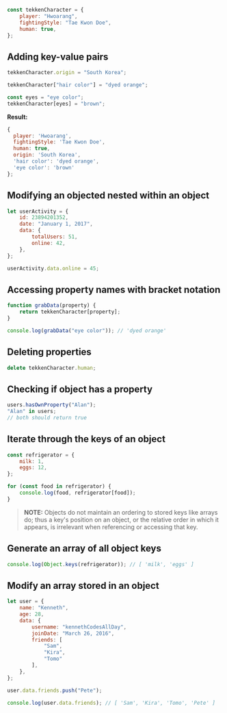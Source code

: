 ```js
const tekkenCharacter = {
	player: "Hwoarang",
	fightingStyle: "Tae Kwon Doe",
	human: true,
};
```

## Adding key-value pairs

```js
tekkenCharacter.origin = "South Korea";

tekkenCharacter["hair color"] = "dyed orange";

const eyes = "eye color";
tekkenCharacter[eyes] = "brown";
```

**Result:**

```js
{
  player: 'Hwoarang',
  fightingStyle: 'Tae Kwon Doe',
  human: true,
  origin: 'South Korea',
  'hair color': 'dyed orange',
  'eye color': 'brown'
};
```

## Modifying an objected nested within an object

```js
let userActivity = {
	id: 23894201352,
	date: "January 1, 2017",
	data: {
		totalUsers: 51,
		online: 42,
	},
};

userActivity.data.online = 45;
```

## Accessing property names with bracket notation

```js
function grabData(property) {
	return tekkenCharacter[property];
}

console.log(grabData("eye color")); // 'dyed orange'
```

## Deleting properties

```js
delete tekkenCharacter.human;
```

## Checking if object has a property

```js
users.hasOwnProperty("Alan");
"Alan" in users;
// both should return true
```

## Iterate through the keys of an object

```javascript
const refrigerator = {
	milk: 1,
	eggs: 12,
};

for (const food in refrigerator) {
	console.log(food, refrigerator[food]);
}
```

> **NOTE:** Objects do not maintain an ordering to stored keys like arrays do; thus a key's position on an object, or the relative order in which it appears, is irrelevant when referencing or accessing that key.

## Generate an array of all object keys

```js
console.log(Object.keys(refrigerator)); // [ 'milk', 'eggs' ]
```

## Modify an array stored in an object

```js
let user = {
	name: "Kenneth",
	age: 28,
	data: {
		username: "kennethCodesAllDay",
		joinDate: "March 26, 2016",
		friends: [
			"Sam",
			"Kira",
			"Tomo"
		],
	},
};

user.data.friends.push("Pete");

console.log(user.data.friends); // [ 'Sam', 'Kira', 'Tomo', 'Pete' ]
```
